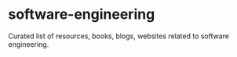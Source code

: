 # software-engineering

Curated list of resources, books, blogs, websites related to software engineering.
